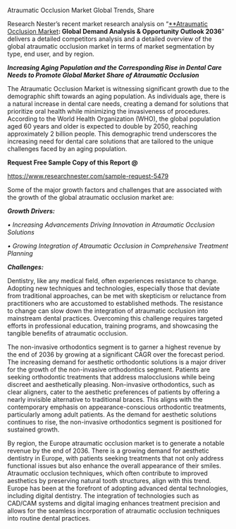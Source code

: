 ﻿Atraumatic Occlusion Market Global Trends, Share


Research Nester’s recent market research analysis on “[**Atraumatic Occlusion Market](https://www.researchnester.com/reports/atraumatic-occlusion-market/5479)**: Global Demand Analysis & Opportunity Outlook 2036**” delivers a detailed competitors analysis and a detailed overview of the global atraumatic occlusion market in terms of market segmentation by type, end user, and by region. 

***Increasing Aging Population and the Corresponding Rise in Dental Care Needs to Promote Global Market Share of Atraumatic Occlusion***

The Atraumatic Occlusion Market is witnessing significant growth due to the demographic shift towards an aging population. As individuals age, there is a natural increase in dental care needs, creating a demand for solutions that prioritize oral health while minimizing the invasiveness of procedures. According to the World Health Organization (WHO), the global population aged 60 years and older is expected to double by 2050, reaching approximately 2 billion people. This demographic trend underscores the increasing need for dental care solutions that are tailored to the unique challenges faced by an aging population.

**Request Free Sample Copy of this Report @**

<https://www.researchnester.com/sample-request-5479> 

<a name="_hlk153828431"></a>Some of the major growth factors and challenges that are associated with the growth of the global atraumatic occlusion market are:

***Growth Drivers:***

*•	Increasing Advancements Driving Innovation in Atraumatic Occlusion Solutions*

*•	Growing Integration of Atraumatic Occlusion in Comprehensive Treatment Planning*

***Challenges:***

Dentistry, like any medical field, often experiences resistance to change. Adopting new techniques and technologies, especially those that deviate from traditional approaches, can be met with skepticism or reluctance from practitioners who are accustomed to established methods. The resistance to change can slow down the integration of atraumatic occlusion into mainstream dental practices. Overcoming this challenge requires targeted efforts in professional education, training programs, and showcasing the tangible benefits of atraumatic occlusion.

<a name="_hlk147244479"></a>The non-invasive orthodontics segment is to garner a highest revenue by the end of 2036 by growing at a significant CAGR over the forecast period. The increasing demand for aesthetic orthodontic solutions is a major driver for the growth of the non-invasive orthodontics segment. Patients are seeking orthodontic treatments that address malocclusions while being discreet and aesthetically pleasing. Non-invasive orthodontics, such as clear aligners, cater to the aesthetic preferences of patients by offering a nearly invisible alternative to traditional braces. This aligns with the contemporary emphasis on appearance-conscious orthodontic treatments, particularly among adult patients. As the demand for aesthetic solutions continues to rise, the non-invasive orthodontics segment is positioned for sustained growth.

<a name="_hlk147244557"></a><a name="_hlk153828879"></a>By region, the Europe atraumatic occlusion market is to generate <a name="_hlk140522455"></a>a notable revenue by the end of 2036. There is a growing demand for aesthetic dentistry in Europe, with patients seeking treatments that not only address functional issues but also enhance the overall appearance of their smiles. Atraumatic occlusion techniques, which often contribute to improved aesthetics by preserving natural tooth structures, align with this trend. Europe has been at the forefront of adopting advanced dental technologies, including digital dentistry. The integration of technologies such as CAD/CAM systems and digital imaging enhances treatment precision and allows for the seamless incorporation of atraumatic occlusion techniques into routine dental practices.

